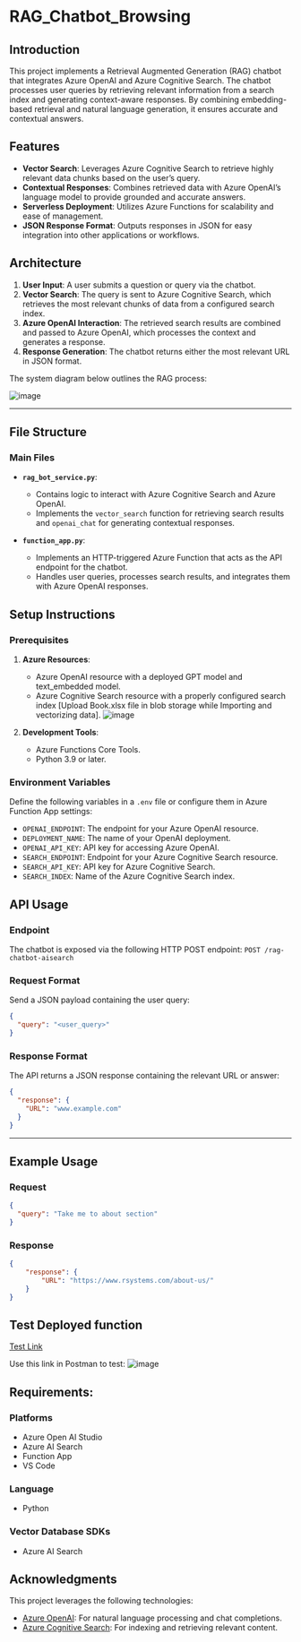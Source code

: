 # RAG_Chatbot_Browsing

## Introduction
This project implements a Retrieval Augmented Generation (RAG) chatbot that integrates Azure OpenAI and Azure Cognitive Search. The chatbot processes user queries by retrieving relevant information from a search index and generating context-aware responses. By combining embedding-based retrieval and natural language generation, it ensures accurate and contextual answers.

## Features
- **Vector Search**: Leverages Azure Cognitive Search to retrieve highly relevant data chunks based on the user’s query.
- **Contextual Responses**: Combines retrieved data with Azure OpenAI’s language model to provide grounded and accurate answers.
- **Serverless Deployment**: Utilizes Azure Functions for scalability and ease of management.
- **JSON Response Format**: Outputs responses in JSON for easy integration into other applications or workflows.


## Architecture
1. **User Input**: A user submits a question or query via the chatbot.
2. **Vector Search**: The query is sent to Azure Cognitive Search, which retrieves the most relevant chunks of data from a configured search index.
3. **Azure OpenAI Interaction**: The retrieved search results are combined and passed to Azure OpenAI, which processes the context and generates a response.
4. **Response Generation**: The chatbot returns either the most relevant URL in JSON format.

The system diagram below outlines the RAG process:

![image](https://github.com/user-attachments/assets/0bb07a3c-a025-4a3b-a8dc-c8e4b58294ea)


---

## File Structure
### Main Files
- **`rag_bot_service.py`**:
  - Contains logic to interact with Azure Cognitive Search and Azure OpenAI.
  - Implements the `vector_search` function for retrieving search results and `openai_chat` for generating contextual responses.

- **`function_app.py`**:
  - Implements an HTTP-triggered Azure Function that acts as the API endpoint for the chatbot.
  - Handles user queries, processes search results, and integrates them with Azure OpenAI responses.


## Setup Instructions

### Prerequisites
1. **Azure Resources**:
   - Azure OpenAI resource with a deployed GPT model and text_embedded model.
   - Azure Cognitive Search resource with a properly configured search index [Upload Book.xlsx file in blob storage while Importing and vectorizing data].
     ![image](https://github.com/user-attachments/assets/dcdbbd39-dd24-413f-85ca-f18c1c430df4)

     

2. **Development Tools**:
   - Azure Functions Core Tools.
   - Python 3.9 or later.

### Environment Variables
Define the following variables in a `.env` file or configure them in Azure Function App settings:

- `OPENAI_ENDPOINT`: The endpoint for your Azure OpenAI resource.
- `DEPLOYMENT_NAME`: The name of your OpenAI deployment.
- `OPENAI_API_KEY`: API key for accessing Azure OpenAI.
- `SEARCH_ENDPOINT`: Endpoint for your Azure Cognitive Search resource.
- `SEARCH_API_KEY`: API key for Azure Cognitive Search.
- `SEARCH_INDEX`: Name of the Azure Cognitive Search index.


## API Usage
### Endpoint
The chatbot is exposed via the following HTTP POST endpoint:
`POST /rag-chatbot-aisearch`

### Request Format
Send a JSON payload containing the user query:
```json
{
  "query": "<user_query>"
}
```

### Response Format
The API returns a JSON response containing the relevant URL or answer:
```json
{
  "response": {
    "URL": "www.example.com"
  }
}
```

---

## Example Usage
### Request
```json
{
  "query": "Take me to about section"
}
```

### Response
```json
{
    "response": {
        "URL": "https://www.rsystems.com/about-us/"
    }
}
```

## Test Deployed function
[Test Link](https://auto-browsing-llm.azurewebsites.net/api/rag_chatbot_aisearch?code=K6L20I5_x6NXcs63ge9a0ECOscAJp-RAQsj6D8nBwtEBAzFuJunorg%3D%3D)

Use this link in Postman to test:
![image](https://github.com/user-attachments/assets/df62dbd2-8dd9-4abb-bb48-c9e1acb710cc)


## Requirements:
### Platforms
- Azure Open AI Studio
- Azure AI Search
- Function App
- VS Code

### Language
- Python 

### Vector Database SDKs
- Azure AI Search

## Acknowledgments
This project leverages the following technologies:
- [Azure OpenAI](https://azure.microsoft.com/en-us/services/openai/): For natural language processing and chat completions.
- [Azure Cognitive Search](https://learn.microsoft.com/en-us/azure/search/): For indexing and retrieving relevant content.


